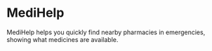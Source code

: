 # MediHelp
MediHelp helps you quickly find nearby pharmacies in emergencies, showing what medicines are available.
